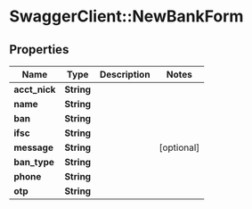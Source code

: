 # SwaggerClient::NewBankForm

## Properties
Name | Type | Description | Notes
------------ | ------------- | ------------- | -------------
**acct_nick** | **String** |  | 
**name** | **String** |  | 
**ban** | **String** |  | 
**ifsc** | **String** |  | 
**message** | **String** |  | [optional] 
**ban_type** | **String** |  | 
**phone** | **String** |  | 
**otp** | **String** |  | 


